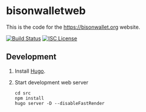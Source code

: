 # bisonwalletweb

This is the code for the <https://bisonwallet.org> website.

[![Build Status](https://github.com/decred/dexweb/actions/workflows/docker.yml/badge.svg)](https://github.com/decred/dexweb/actions/workflows/docker.yml)
[![ISC License](http://img.shields.io/badge/license-ISC-blue.svg)](http://copyfree.org)

## Development

1. Install [Hugo](https://gohugo.io/).

1. Start development web server

    ```
    cd src
    npm install
    hugo server -D --disableFastRender
    ```


